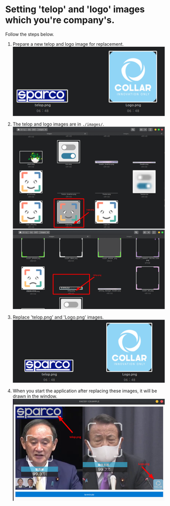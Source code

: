 # Setting 'telop' and 'logo' images which you're company's.
Follow the steps below.

1. Prepare a new telop and logo image for replacement.
   ![Newly prepared telop and logo images](img/2022-09-29_07-14.png)

2. The telop and logo images are in `./images/`.
   ![](img/2022-09-29_06-55.png)
   ![](img/2022-09-29_06-56.png)

3. Replace 'telop.png' and 'Logo.png' images.
   ![](img/2022-09-29_06-57.png)

4. When you start the application after replacing these images, it will be drawn in the window.
   ![](img/2022-09-29_07-01.png)

